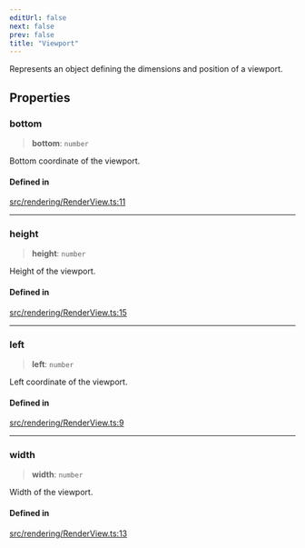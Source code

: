 ```yaml
---
editUrl: false
next: false
prev: false
title: "Viewport"
---
```


Represents an object defining the dimensions and position of a viewport.

## Properties

### bottom

> **bottom**: `number`

Bottom coordinate of the viewport.

#### Defined in

[src/rendering/RenderView.ts:11](https://github.com/agargaro/three.ez/blob/3fdd7e09783eb2a959141bd465ac646bca571e93/src/rendering/RenderView.ts#L11)

***

### height

> **height**: `number`

Height of the viewport.

#### Defined in

[src/rendering/RenderView.ts:15](https://github.com/agargaro/three.ez/blob/3fdd7e09783eb2a959141bd465ac646bca571e93/src/rendering/RenderView.ts#L15)

***

### left

> **left**: `number`

Left coordinate of the viewport.

#### Defined in

[src/rendering/RenderView.ts:9](https://github.com/agargaro/three.ez/blob/3fdd7e09783eb2a959141bd465ac646bca571e93/src/rendering/RenderView.ts#L9)

***

### width

> **width**: `number`

Width of the viewport.

#### Defined in

[src/rendering/RenderView.ts:13](https://github.com/agargaro/three.ez/blob/3fdd7e09783eb2a959141bd465ac646bca571e93/src/rendering/RenderView.ts#L13)
